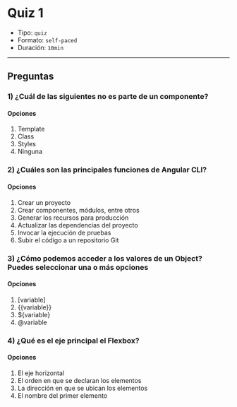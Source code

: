 # Quiz 1

- Tipo: `quiz`
- Formato: `self-paced`
- Duración: `10min`

***

## Preguntas

### 1) ¿Cuál de las siguientes no es parte de un componente?

#### Opciones

1. Template
2. Class
3. Styles
4. Ninguna

<solution style="display:none;">4</solution>

### 2) ¿Cuáles son las principales funciones de Angular CLI?

#### Opciones

1. Crear un proyecto
2. Crear componentes, módulos, entre otros
3. Generar los recursos para producción
4. Actualizar las dependencias del proyecto
5. Invocar la ejecución de pruebas
6. Subir el código a un repositorio Git

<solution style="display:none;">1,2,3,5</solution>

### 3) ¿Cómo podemos acceder a los valores de un Object? Puedes seleccionar una o más opciones

#### Opciones

1. [variable]
2. {{variable}}
3. ${variable}
4. @variable

<solution style="display:none;">2</solution>

### 4) ¿Qué es el eje principal el Flexbox?

#### Opciones

1. El eje horizontal
2. El orden en que se declaran los elementos
3. La dirección en que se ubican los elementos
4. El nombre del primer elemento

<solution style="display:none;">3</solution>
